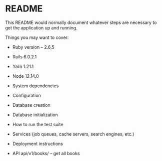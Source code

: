 # README

This README would normally document whatever steps are necessary to get the
application up and running.

Things you may want to cover:

* Ruby version – 2.6.5
* Rails 6.0.2.1
* Yarn 1.21.1
* Node 12.14.0

* System dependencies

* Configuration

* Database creation

* Database initialization

* How to run the test suite

* Services (job queues, cache servers, search engines, etc.)

* Deployment instructions

* API
api/v1/books/ – get all books
